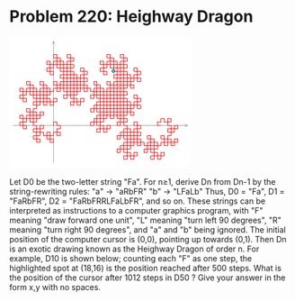 # Problem 220: Heighway Dragon

![p220](img/220.gif)

Let D0 be the two-letter string "Fa". For n≥1, derive Dn from Dn-1 by
the string-rewriting rules: "a" → "aRbFR" "b" → "LFaLb" Thus, D0 = "Fa",
D1 = "FaRbFR", D2 = "FaRbFRRLFaLbFR", and so on. These strings can be
interpreted as instructions to a computer graphics program, with "F"
meaning "draw forward one unit", "L" meaning "turn left 90 degrees", "R"
meaning "turn right 90 degrees", and "a" and "b" being ignored. The
initial position of the computer cursor is (0,0), pointing up towards
(0,1). Then Dn is an exotic drawing known as the Heighway Dragon of
order n. For example, D10 is shown below; counting each "F" as one step,
the highlighted spot at (18,16) is the position reached after 500 steps.
What is the position of the cursor after 1012 steps in D50 ? Give your
answer in the form x,y with no spaces.